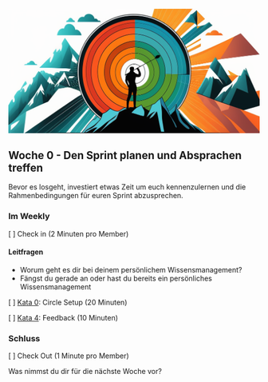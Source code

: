 ![Wenn du die Geschichte deines Lebens schreibst, lass niemand anderen den Stift in die Hand nehmen](images/woche1-1.png)

## Woche 0 - Den Sprint planen und Absprachen treffen

Bevor es losgeht, investiert etwas Zeit um euch kennenzulernen und die Rahmenbedingungen für euren Sprint abzusprechen.

### Im Weekly

[ ] Check in (2 Minuten pro Member)

#### Leitfragen

- Worum geht es dir bei deinem persönlichem Wissensmanagement?
- Fängst du gerade an oder hast du bereits ein persönliches Wissensmanagement


[ ] [Kata 0](2-1-Kata-0.md): Circle Setup (20 Minuten)

[ ] [Kata 4](2-1-Kata-4.md): Feedback (10 Minuten)

### Schluss

[ ] Check Out (1 Minute pro Member)

Was nimmst du dir für die nächste Woche vor?

<script src="https://giscus.app/client.js"
        data-repo="cogneon/lernos-zettelkasten"
        data-repo-id="R_kgDOI5YY1w"
        data-category="Announcements"
        data-category-id="DIC_kwDOI5YY184CUTx3"
        data-mapping="pathname"
        data-strict="0"
        data-reactions-enabled="1"
        data-emit-metadata="0"
        data-input-position="bottom"
        data-theme="light"
        data-lang="de"
        crossorigin="anonymous"
        async>
</script>
